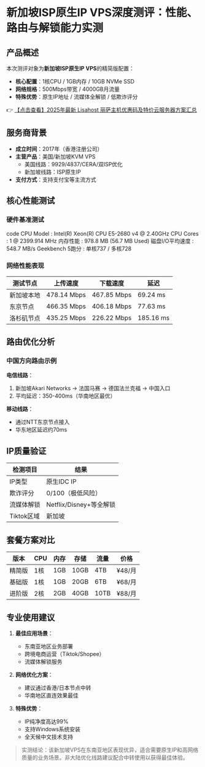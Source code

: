 # 新加坡ISP原生IP VPS深度测评：性能、路由与解锁能力实测

## 产品概述

本次测评对象为**新加坡ISP原生IP VPS**的精简版配置：
- **核心配置**：1核CPU / 1GB内存 / 10GB NVMe SSD
- **网络规格**：500Mbps带宽 / 4000GB月流量
- **特殊优势**：原生IP地址 / 流媒体全解锁 / 低欺诈评分

👉 [【点击查看】2025年最新 Lisahost 丽萨主机优惠码及特价云服务器方案汇总](https://bit.ly/lisazhuji)

## 服务商背景

- **成立时间**：2017年（香港注册公司）
- **主营产品**：美国/新加坡KVM VPS
  - 美国线路：9929/4837/CERA/双ISP优化
  - 新加坡线路：ISP原生IP
- **支付方式**：支持支付宝等主流方式

## 核心性能测试

### 硬件基准测试
code
CPU Model          : Intel(R) Xeon(R) CPU E5-2680 v4 @ 2.40GHz
CPU Cores          : 1 @ 2399.914 MHz
内存性能          : 978.8 MB (56.7 MB Used)
磁盘I/O平均速度    : 548.7 MB/s
Geekbench 5跑分    : 单核737 / 多核728

### 网络性能表现
| 测试节点         | 上传速度    | 下载速度    | 延迟   |
|------------------|------------|------------|--------|
| 新加坡本地       | 478.14 Mbps| 467.85 Mbps| 69.24 ms|
| 东京节点         | 466.35 Mbps| 406.18 Mbps| 77.63 ms|
| 洛杉矶节点       | 435.25 Mbps| 226.22 Mbps| 185.16 ms|

## 路由优化分析

### 中国方向路由示例
**电信线路**：
1. 新加坡Akari Networks → 法国马赛 → 德国法兰克福 → 中国入口
2. 平均延迟：350-400ms（华南地区最优）

**移动线路**：
- 通过NTT东京节点接入
- 华东地区延迟约70ms

## IP质量验证

| 检测项目         | 结果               |
|------------------|--------------------|
| IP类型           | 原生IDC IP        |
| 欺诈评分         | 0/100（极低风险） |
| 流媒体解锁       | Netflix/Disney+等全解锁 |
| Tiktok区域       | 新加坡             |

## 套餐方案对比

| 版本       | CPU | 内存 | 存储   | 流量  | 价格  |
|------------|-----|------|--------|-------|-------|
| 精简版     | 1核 | 1GB  | 10GB   | 4TB   | ¥48/月|
| 基础版     | 1核 | 1GB  | 20GB   | 6TB   | ¥68/月|
| 进阶版     | 2核 | 2GB  | 40GB   | 10TB  | ¥88/月|

## 专业使用建议

1. **最佳应用场景**：
   - 东南亚地区业务部署
   - 跨境电商运营（Tiktok/Shopee）
   - 流媒体解锁服务

2. **网络优化方案**：
   - 建议通过香港/日本节点中转
   - 华南地区直连效果最佳

3. **特殊优势**：
   - IP纯净度高达99%
   - 支持Windows系统安装
   - 全天候中文技术支持

> 实测结论：该新加坡VPS在东南亚地区表现优异，适合需要原生IP和高网络质量的业务场景。非大陆优化线路建议配合中转使用以获得最佳体验。